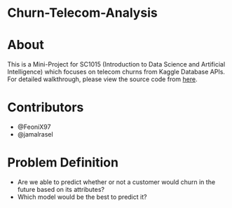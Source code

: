 # Churn-Telecom-Analysis

# About
This is a Mini-Project for SC1015 (Introduction to Data Science and Artificial Intelligence) which focuses on telecom churns from Kaggle Database APIs. For detailed walkthrough, please view the source code from <a href="https://github.com/FeoniX97/Churn-Telecom-Analysis/blob/main/Predictive%20Modelling.ipynb">here</a>.

# Contributors
* @FeoniX97
* @jamalrasel

# Problem Definition
* Are we able to predict whether or not a customer would churn in the future based on its attributes?
* Which model would be the best to predict it?
